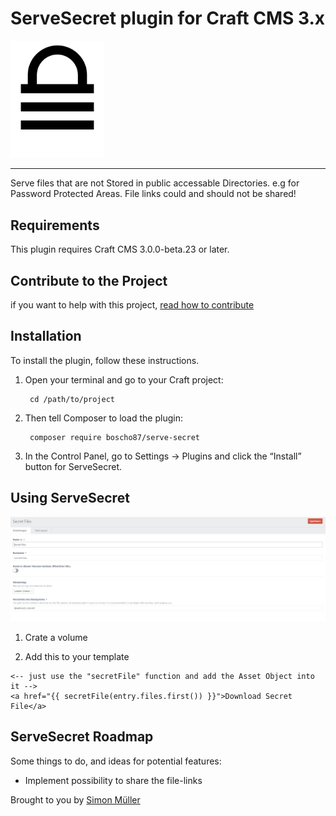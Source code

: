 # ServeSecret plugin for Craft CMS 3.x

<img src="https://github.com/boscho87/serve-secret/blob/master/resources/img/icon.svg" width="150">

___

Serve files that are not Stored in public accessable Directories. e.g for Password Protected Areas. File links could and should not be shared!





## Requirements

This plugin requires Craft CMS 3.0.0-beta.23 or later.

## Contribute to the Project
if you want to help with this project, [read how to contribute](CONTRIBUTE.md)

## Installation

To install the plugin, follow these instructions.

1. Open your terminal and go to your Craft project:

        cd /path/to/project

2. Then tell Composer to load the plugin:

        composer require boscho87/serve-secret

3. In the Control Panel, go to Settings → Plugins and click the “Install” button for ServeSecret.


## Using ServeSecret

![Screenshot](resources/img/volume.png)
1. Crate a volume

2. Add this to your template
```twig
<-- just use the "secretFile" function and add the Asset Object into it -->
<a href="{{ secretFile(entry.files.first()) }}">Download Secret File</a>
```

## ServeSecret Roadmap

Some things to do, and ideas for potential features:

* Implement possibility to share the file-links

Brought to you by [Simon Müller](https://itscoding.ch)
